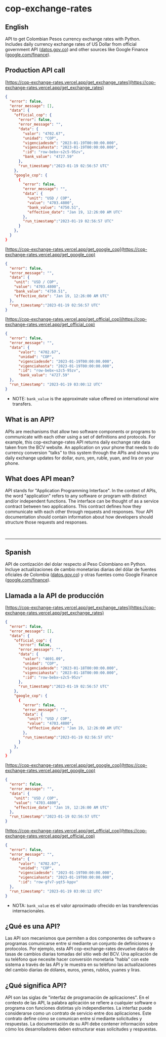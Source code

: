 # cop-exchange-rates

## English

API to get Colombian Pesos currency exchange rates with Python.<br/>
Includes daily currency exchange rates of US Dollar from official government API ([datos.gov.co](https://www.datos.gov.co/)) and other sources like Google Finance ([google.com/finance](https://www.google.com/finance/quote/USD-COP)).

## Production API call

[https://cop-exchange-rates.vercel.app/get_exchange_rates](https://cop-exchange-rates.vercel.app/get_exchange_rates)

```json
{
  "error": false,
  "error_message": [],
  "data": {
    "official_cop": {
      "error": false,
      "error_message": "",
      "data": {
        "valor": "4702.67",
        "unidad": "COP",
        "vigenciadesde": "2023-01-19T00:00:00.000",
        "vigenciahasta": "2023-01-19T00:00:00.000",
        ":id": "row-bebx~s2c5-95zv",
        "bank_value": "4727.59"
      },
      "run_timestamp":"2023-01-19 02:56:57 UTC"
    },
    "google_cop": {
      {
        "error": false,
        "error_message": "",
        "data": {
          "unit": "USD / COP",
          "value": "4703.4800",
          "bank_value": "4750.51",
          "effective_date": "Jan 19, 12:26:00 AM UTC"
        },
        "run_timestamp":"2023-01-19 02:56:57 UTC"
      }
    },
  }
}
```

[https://cop-exchange-rates.vercel.app/get_google_cop](https://cop-exchange-rates.vercel.app/get_google_cop)

```json
{
  "error": false,
  "error_message": "",
  "data": {
    "unit": "USD / COP",
    "value": "4703.4800",
    "bank_value": "4750.51",
    "effective_date": "Jan 19, 12:26:00 AM UTC"
  },
  "run_timestamp":"2023-01-19 02:56:57 UTC"
}
```

[https://cop-exchange-rates.vercel.app/get_official_cop](https://cop-exchange-rates.vercel.app/get_official_cop)

```json
{
  "error": false,
  "error_message": "",
  "data": {
      "valor": "4702.67",
      "unidad": "COP",
      "vigenciadesde": "2023-01-19T00:00:00.000",
      "vigenciahasta": "2023-01-19T00:00:00.000",
      ":id": "row-bebx~s2c5-95zv",
      "bank_value": "4727.59"
  },
  "run_timestamp": "2023-01-19 03:00:12 UTC"
}
```

* NOTE: `bank_value` is the approximate value offered on international wire transfers.

## What is an API?

APIs are mechanisms that allow two software components or programs to communicate with each other using a set of definitions and protocols. For example, this cop-exchange-rates API returns daily exchange rate data taken from the BCV website. An application on your phone that needs to do currency conversion "talks" to this system through the APIs and shows you daily exchange updates for dollar, euro, yen, ruble, yuan, and lira on your phone.

## What does API mean?

API stands for "Application Programming Interface". In the context of APIs, the word "application" refers to any software or program with distinct and/or independent functions. The interface can be thought of as a service contract between two applications. This contract defines how they communicate with each other through requests and responses. Your API documentation should contain information about how developers should structure those requests and responses.

<br/>

------------------------------

## Spanish

API de contización del dolar respecto al Peso Colombiano en Python.<br/>
Incluye actualizaciones de cambio monetarias diarias del dólar de fuentes oficiales de Colombia ([datos.gov.co](https://www.datos.gov.co/)) y otras fuentes como Google Finance ([google.com/finance](https://www.google.com/finance/quote/USD-COP)).

## Llamada a la API de producción

[https://cop-exchange-rates.vercel.app/get_exchange_rates](https://cop-exchange-rates.vercel.app/get_exchange_rates)

```json
{
  "error": false,
  "error_message": [],
  "data": {
    "official_cop": {
      "error": false,
      "error_message": "",
      "data": {
        "valor": "4691.09",
        "unidad": "COP",
        "vigenciadesde": "2023-01-18T00:00:00.000",
        "vigenciahasta": "2023-01-18T00:00:00.000",
        ":id": "row-bebx~s2c5-95zv"
      },
      "run_timestamp":"2023-01-19 02:56:57 UTC"
    },
    "google_cop": {
      {
        "error": false,
        "error_message": "",
        "data": {
          "unit": "USD / COP",
          "value": "4703.4800",
          "effective_date": "Jan 19, 12:26:00 AM UTC"
        },
        "run_timestamp":"2023-01-19 02:56:57 UTC"
      }
    },
  }
}
```

[https://cop-exchange-rates.vercel.app/get_google_cop](https://cop-exchange-rates.vercel.app/get_google_cop)

```json
{
  "error": false,
  "error_message": "",
  "data": {
    "unit": "USD / COP",
    "value": "4703.4800",
    "effective_date": "Jan 19, 12:26:00 AM UTC"
  },
  "run_timestamp":"2023-01-19 02:56:57 UTC"
}
```

[https://cop-exchange-rates.vercel.app/get_official_cop](https://cop-exchange-rates.vercel.app/get_official_cop)

```json
{
  "error": false,
  "error_message": "",
  "data": {
      "valor": "4702.67",
      "unidad": "COP",
      "vigenciadesde": "2023-01-19T00:00:00.000",
      "vigenciahasta": "2023-01-19T00:00:00.000",
      ":id": "row-gfv7-yqt5-kppv"
  },
  "run_timestamp": "2023-01-19 03:00:12 UTC"
}
```

* NOTA: `bank_value` es el valor aproximado ofrecido en las transferencias internacionales.

## ¿Qué es una API?

Las API son mecanismos que permiten a dos componentes de software o programas comunicarse entre sí mediante un conjunto de definiciones y protocolos. Por ejemplo, esta API cop-exchange-rates devuelve datos de tasas de cambios diarias tomadas del sitio web del BCV. Una aplicación de su teléfono que necesite hacer conversión monetaria "habla" con este sistema a través de las API y le muestra en su teléfono las actualizaciones del cambio diarias de dólares, euros, yenes, rublos, yuanes y liras.

## ¿Qué significa API?

API son las siglas de "interfaz de programación de aplicaciones". En el contexto de las API, la palabra aplicación se refiere a cualquier software o programa con funciones distintas y/o independientes. La interfaz puede considerarse como un contrato de servicio entre dos aplicaciones. Este contrato define cómo se comunican entre sí mediante solicitudes y respuestas. La documentación de su API debe contener información sobre cómo los desarrolladores deben estructurar esas solicitudes y respuestas.
